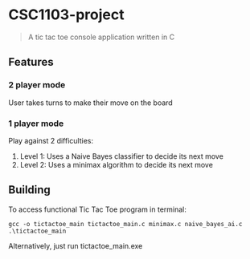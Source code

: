 # CSC1103-project
> A tic tac toe console application written in C

## Features
### 2 player mode
User takes turns to make their move on the board
### 1 player mode
Play against 2 difficulties:
1) Level 1: Uses a Naive Bayes classifier to decide its next move
2) Level 2: Uses a minimax algorithm to decide its next move

## Building
To access functional Tic Tac Toe program in terminal:
```
gcc -o tictactoe_main tictactoe_main.c minimax.c naive_bayes_ai.c
.\tictactoe_main
```
Alternatively, just run tictactoe_main.exe

